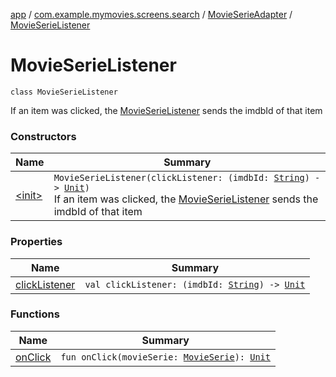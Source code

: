 [app](../../../index.md) / [com.example.mymovies.screens.search](../../index.md) / [MovieSerieAdapter](../index.md) / [MovieSerieListener](./index.md)

# MovieSerieListener

`class MovieSerieListener`

If an item was clicked, the [MovieSerieListener](./index.md) sends the imdbId of that item

### Constructors

| Name | Summary |
|---|---|
| [&lt;init&gt;](-init-.md) | `MovieSerieListener(clickListener: (imdbId: `[`String`](https://kotlinlang.org/api/latest/jvm/stdlib/kotlin/-string/index.html)`) -> `[`Unit`](https://kotlinlang.org/api/latest/jvm/stdlib/kotlin/-unit/index.html)`)`<br>If an item was clicked, the [MovieSerieListener](./index.md) sends the imdbId of that item |

### Properties

| Name | Summary |
|---|---|
| [clickListener](click-listener.md) | `val clickListener: (imdbId: `[`String`](https://kotlinlang.org/api/latest/jvm/stdlib/kotlin/-string/index.html)`) -> `[`Unit`](https://kotlinlang.org/api/latest/jvm/stdlib/kotlin/-unit/index.html) |

### Functions

| Name | Summary |
|---|---|
| [onClick](on-click.md) | `fun onClick(movieSerie: `[`MovieSerie`](../../../com.example.mymovies.models/-movie-serie/index.md)`): `[`Unit`](https://kotlinlang.org/api/latest/jvm/stdlib/kotlin/-unit/index.html) |
